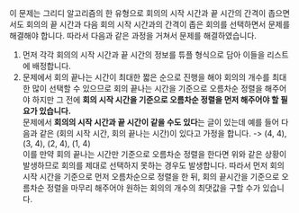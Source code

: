 이 문제는 그리디 알고리즘의 한 유형으로 회의의 시작 시간과 끝 시간의 간격이 좁으면서도 회의의 끝 시간과 다음 회의 시작 시간과의 간격이 좁은 회의를 선택하면서 문제를 해결해야 합니다. 따라서 다음과 같은 과정을 거쳐서 문제를 해결하였습니다.

1. 먼저 각각 회의의 시작 시간과 끝 시간의 정보를 튜플 형식으로 담아 이들을 리스트에 배정합니다.
2. 문제에서 회의 끝나는 시간이 최대한 짧은 순으로 진행을 해야 회의의 개수를 최대한 많이 선택할 수 있으므로 회의 끝나는 시간을 기준으로 오름차순 정렬을 해주어야 하지만 그 전에 **회의 시작 시간을 기준으로 오름차순 정렬을 먼저 해주어야 할 필요가 있습니다.**  
   문제에서 **회의의 시작 시간과 끝 시간이 같을 수도 있다**는 글이 있는데 예를 들어 다음과 같은 (회의 시작 시간, 회의 끝나는 시간)이 있다고 가정을 합니다. -> (4, 4), (3, 4), (2, 4), (1, 4)  
   이를 만약 회의 끝나는 시간만 기준으로 오름차순 정렬을 한다면 위와 같은 상황이 발생하므로 회의를 제대로 선택하지 못하는 경우도 발생합니다. 따라서 먼저 회의 시작 시간을 기준으로 먼저 오름차순으로 정렬을 한 뒤, 회의 끝시간을 기준으로 오름차순 정렬을 마무리 해주어야 원하는 회의의 개수의 최댓값을 구할 수가 있습니다.
